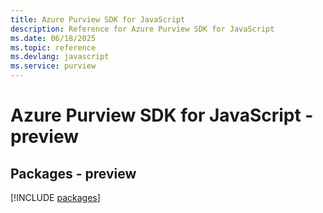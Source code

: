```yaml
---
title: Azure Purview SDK for JavaScript
description: Reference for Azure Purview SDK for JavaScript
ms.date: 06/18/2025
ms.topic: reference
ms.devlang: javascript
ms.service: purview
---
```

# Azure Purview SDK for JavaScript - preview
## Packages - preview
[!INCLUDE [packages](purview-index.md)]